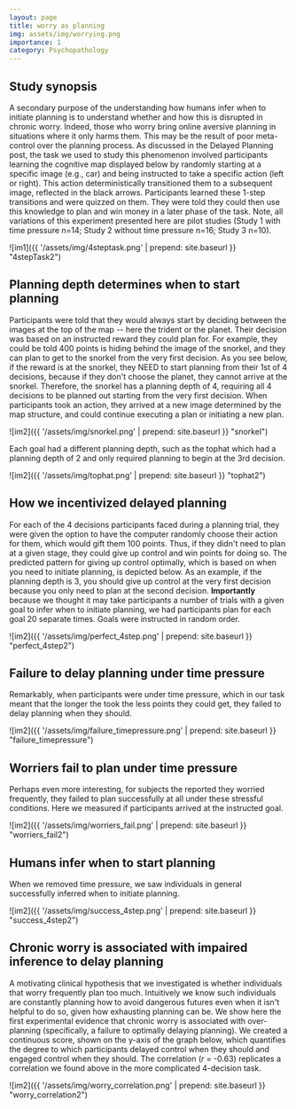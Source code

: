 ```yaml
---
layout: page
title: worry as planning
img: assets/img/worrying.png
importance: 1
category: Psychopathology
---
```


## Study synopsis

A secondary purpose of the understanding how humans infer when to initiate planning is to understand whether and how this is disrupted in chronic worry. Indeed, those who worry bring online aversive planning in situations where it only harms them. This may be the result of poor meta-control over the planning process. As discussed in the Delayed Planning post, the task we used to study this phenomenon involved participants learning the cognitive map displayed below by randomly starting at a specific image (e.g., car) and being instructed to take a specific action (left or right). This action deterministically transitioned them to a subsequent image, reflected in the black arrows. Participants learned these 1-step transitions and were quizzed on them. They were told they could then use this knowledge to plan and win money in a later phase of the task. Note, all variations of this experiment presented here are pilot studies (Study 1 with time pressure n=14; Study 2 without time pressure n=16; Study 3 n=10).

![im1]({{ '/assets/img/4steptask.png' | prepend: site.baseurl }} "4stepTask2")

## Planning depth determines when to start planning

Participants were told that they would always start by deciding between the images at the top of the map -- here the trident or the planet. Their decision was based on an instructed reward they could plan for. For example, they could be told 400 points is hiding behind the image of the snorkel, and they can plan to get to the snorkel from the very first decision. As you see below, if the reward is at the snorkel, they NEED to start planning from their 1st of 4 decisions, because if they don't choose the planet, they cannot arrive at the snorkel. Therefore, the snorkel has a planning depth of 4, requiring all 4 decisions to be planned out starting from the very first decision. When participants took an action, they arrived at a new image determined by the map structure, and could continue executing a plan or initiating a new plan.

![im2]({{ '/assets/img/snorkel.png' | prepend: site.baseurl }} "snorkel")

Each goal had a different planning depth, such as the tophat which had a planning depth of 2 and only required planning to begin at the 3rd decision.

![im2]({{ '/assets/img/tophat.png' | prepend: site.baseurl }} "tophat2")

## How we incentivized delayed planning

For each of the 4 decisions participants faced during a planning trial, they were given the option to have the computer randomly choose their action for them, which would gift them 100 points. Thus, if they didn't need to plan at a given stage, they could give up control and win points for doing so. The predicted pattern for giving up control optimally, which is based on when you need to initiate planning, is depicted below. As an example, if the planning depth is 3, you should give up control at the very first decision because you only need to plan at the second decision. **Importantly** because we thought it may take participants a number of trials with a given goal to infer when to initiate planning, we had participants plan for each goal 20 separate times. Goals were instructed in random order.

![im2]({{ '/assets/img/perfect_4step.png' | prepend: site.baseurl }} "perfect_4step2")

## Failure to delay planning under time pressure

Remarkably, when participants were under time pressure, which in our task meant that the longer the took the less points they could get, they failed to delay planning when they should.

![im2]({{ '/assets/img/failure_timepressure.png' | prepend: site.baseurl }} "failure_timepressure")

## Worriers fail to plan under time pressure

Perhaps even more interesting, for subjects the reported they worried frequently, they failed to plan successfully at all under these stressful conditions. Here we measured if participants arrived at the instructed goal.

![im2]({{ '/assets/img/worriers_fail.png' | prepend: site.baseurl }} "worriers_fail2")

## Humans infer when to start planning

When we removed time pressure, we saw individuals in general successfully inferred when to initiate planning.

![im2]({{ '/assets/img/success_4step.png' | prepend: site.baseurl }} "success_4step2")


## Chronic worry is associated with impaired inference to delay planning

A motivating clinical hypothesis that we investigated is whether individuals that worry frequently plan too much. Intuitively we know such individuals are constantly planning how to avoid dangerous futures even when it isn't helpful to do so, given how exhausting planning can be. We show here the first experimental evidence that chronic worry is associated with over-planning (specifically, a failure to optimally delaying planning). We created a continuous score, shown on the y-axis of the graph below, which quantifies the degree to which participants delayed control when they should and engaged control when they should. The correlation (_r_ = -0.63) replicates a correlation we found above in the more complicated 4-decision task.

![im2]({{ '/assets/img/worry_correlation.png' | prepend: site.baseurl }} "worry_correlation2")
